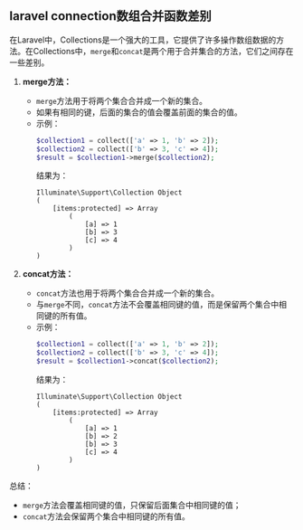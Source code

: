 ## laravel connection数组合并函数差别
在Laravel中，Collections是一个强大的工具，它提供了许多操作数组数据的方法。在Collections中，`merge`和`concat`是两个用于合并集合的方法，它们之间存在一些差别。

1. **merge方法：**
   - `merge`方法用于将两个集合合并成一个新的集合。
   - 如果有相同的键，后面的集合的值会覆盖前面的集合的值。
   - 示例：
     ```php
     $collection1 = collect(['a' => 1, 'b' => 2]);
     $collection2 = collect(['b' => 3, 'c' => 4]);
     $result = $collection1->merge($collection2);
     ```
     结果为：
     ```
     Illuminate\Support\Collection Object
     (
         [items:protected] => Array
             (
                 [a] => 1
                 [b] => 3
                 [c] => 4
             )
     )
     ```

2. **concat方法：**
   - `concat`方法也用于将两个集合合并成一个新的集合。
   - 与`merge`不同，`concat`方法不会覆盖相同键的值，而是保留两个集合中相同键的所有值。
   - 示例：
     ```php
     $collection1 = collect(['a' => 1, 'b' => 2]);
     $collection2 = collect(['b' => 3, 'c' => 4]);
     $result = $collection1->concat($collection2);
     ```
     结果为：
     ```
     Illuminate\Support\Collection Object
     (
         [items:protected] => Array
             (
                 [a] => 1
                 [b] => 2
                 [b] => 3
                 [c] => 4
             )
     )
     ```

总结：
- `merge`方法会覆盖相同键的值，只保留后面集合中相同键的值；
- `concat`方法会保留两个集合中相同键的所有值。
